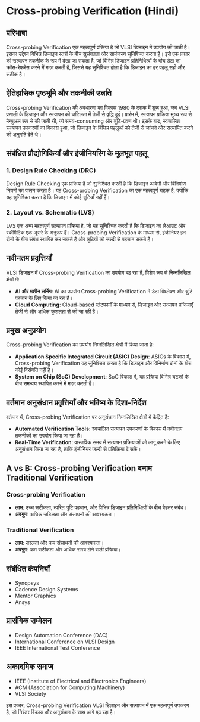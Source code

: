 # Cross-probing Verification (Hindi)

## परिभाषा

Cross-probing Verification एक महत्वपूर्ण प्रक्रिया है जो VLSI डिजाइन में उपयोग की जाती है। इसका उद्देश्य विभिन्न डिजाइन स्तरों के बीच सुसंगतता और सामंजस्य सुनिश्चित करना है। इसे एक प्रकार की सत्यापन तकनीक के रूप में देखा जा सकता है, जो विभिन्न डिजाइन प्रतिनिधित्वों के बीच डेटा का क्रॉस-रेफरेंस करने में मदद करती है, जिससे यह सुनिश्चित होता है कि डिजाइन का हर पहलू सही और सटीक है।

## ऐतिहासिक पृष्ठभूमि और तकनीकी उन्नति

Cross-probing Verification की अवधारणा का विकास 1980 के दशक में शुरू हुआ, जब VLSI प्रणाली के डिजाइन और सत्यापन की जटिलता में तेजी से वृद्धि हुई। प्रारंभ में, सत्यापन प्रक्रिया मुख्य रूप से मैन्युअल रूप से की जाती थी, जो समय-consuming और त्रुटि-प्रवण थी। इसके बाद, स्वचालित सत्यापन उपकरणों का विकास हुआ, जो डिजाइन के विभिन्न पहलुओं को तेजी से जांचने और सत्यापित करने की अनुमति देते थे।

## संबंधित प्रौद्योगिकियाँ और इंजीनियरिंग के मूलभूत पहलू

### 1. Design Rule Checking (DRC)

Design Rule Checking एक प्रक्रिया है जो सुनिश्चित करती है कि डिजाइन आवेगों और विनिर्माण नियमों का पालन करता है। यह Cross-probing Verification का एक महत्वपूर्ण घटक है, क्योंकि यह सुनिश्चित करता है कि डिजाइन में कोई त्रुटियाँ नहीं हैं।

### 2. Layout vs. Schematic (LVS)

LVS एक अन्य महत्वपूर्ण सत्यापन प्रक्रिया है, जो यह सुनिश्चित करती है कि डिजाइन का लेआउट और स्कीमैटिक एक-दूसरे के अनुरूप हैं। Cross-probing Verification के माध्यम से, इंजीनियर इन दोनों के बीच संबंध स्थापित कर सकते हैं और त्रुटियों को जल्दी से पहचान सकते हैं।

## नवीनतम प्रवृत्तियाँ

VLSI डिजाइन में Cross-probing Verification का उपयोग बढ़ रहा है, विशेष रूप से निम्नलिखित क्षेत्रों में:

- **AI और मशीन लर्निंग**: AI का उपयोग Cross-probing Verification में डेटा विश्लेषण और त्रुटि पहचान के लिए किया जा रहा है।
- **Cloud Computing**: Cloud-based प्लेटफार्मों के माध्यम से, डिजाइन और सत्यापन प्रक्रियाएँ तेजी से और अधिक कुशलता से की जा रही हैं।

## प्रमुख अनुप्रयोग

Cross-probing Verification का उपयोग निम्नलिखित क्षेत्रों में किया जाता है:

- **Application Specific Integrated Circuit (ASIC) Design**: ASICs के विकास में, Cross-probing Verification यह सुनिश्चित करता है कि डिज़ाइन और विनिर्माण दोनों के बीच कोई विसंगति नहीं है।
- **System on Chip (SoC) Development**: SoC विकास में, यह प्रक्रिया विभिन्न घटकों के बीच समन्वय स्थापित करने में मदद करती है।

## वर्तमान अनुसंधान प्रवृत्तियाँ और भविष्य के दिशा-निर्देश

वर्तमान में, Cross-probing Verification पर अनुसंधान निम्नलिखित क्षेत्रों में केंद्रित है:

- **Automated Verification Tools**: स्वचालित सत्यापन उपकरणों के विकास में नवीनतम तकनीकों का उपयोग किया जा रहा है।
- **Real-Time Verification**: वास्तविक समय में सत्यापन प्रक्रियाओं को लागू करने के लिए अनुसंधान किया जा रहा है, ताकि इंजीनियर जल्दी से प्रतिक्रिया दे सकें।

## A vs B: Cross-probing Verification बनाम Traditional Verification

### Cross-probing Verification

- **लाभ**: उच्च सटीकता, त्वरित त्रुटि पहचान, और विभिन्न डिजाइन प्रतिनिधित्वों के बीच बेहतर संबंध।
- **अवगुण**: अधिक जटिलता और संसाधनों की आवश्यकता।

### Traditional Verification

- **लाभ**: सरलता और कम संसाधनों की आवश्यकता।
- **अवगुण**: कम सटीकता और अधिक समय लेने वाली प्रक्रिया।

## संबंधित कंपनियाँ

- Synopsys
- Cadence Design Systems
- Mentor Graphics
- Ansys

## प्रासंगिक सम्मेलन

- Design Automation Conference (DAC)
- International Conference on VLSI Design
- IEEE International Test Conference

## अकादमिक समाज

- IEEE (Institute of Electrical and Electronics Engineers)
- ACM (Association for Computing Machinery)
- VLSI Society

इस प्रकार, Cross-probing Verification VLSI डिज़ाइन और सत्यापन में एक महत्वपूर्ण उपकरण है, जो निरंतर विकास और अनुसंधान के साथ आगे बढ़ रहा है।
